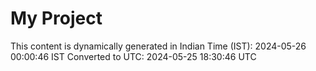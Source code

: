 # My Project

This content is dynamically generated in Indian Time (IST): 2024-05-26 00:00:46 IST
Converted to UTC: 2024-05-25 18:30:46 UTC
